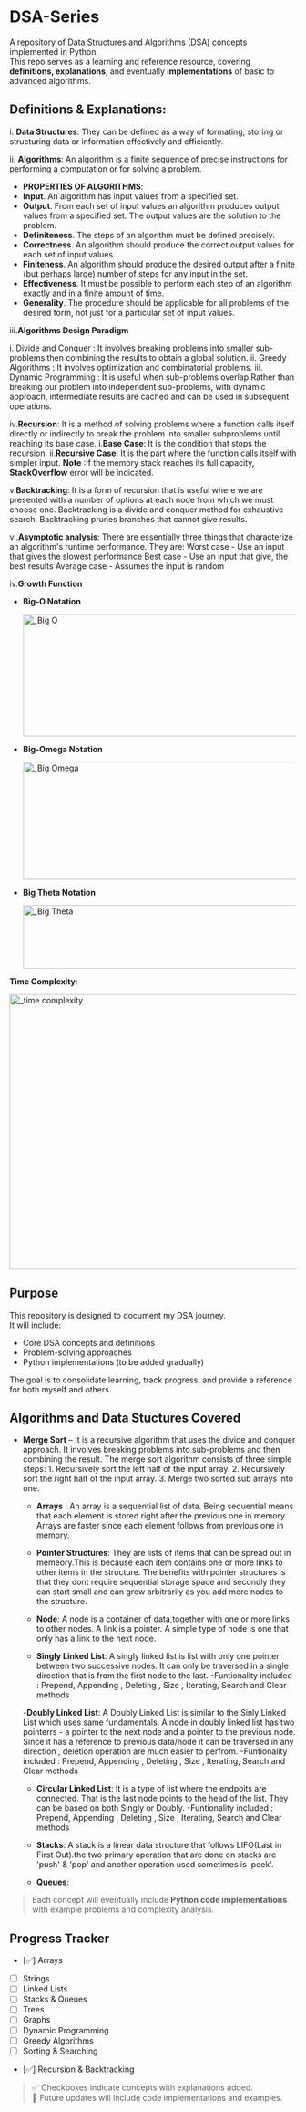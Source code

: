 # DSA-Series
A repository of Data Structures and Algorithms (DSA) concepts implemented in Python.  
This repo serves as a learning and reference resource, covering **definitions, explanations**, and eventually **implementations** of basic to advanced algorithms.

## **Definitions** & **Explanations**:

i. **Data Structures**: They can be defined as a way of formating, storing or structuring data or information effectively and efficiently.

ii. **Algorithms**: An algorithm is a finite sequence of precise instructions for performing a computation or for
solving a problem.
  - **PROPERTIES OF ALGORITHMS**:
  - **Input**. An algorithm has input values from a specified set.
  -  **Output**. From each set of input values an algorithm produces output values from a specified
     set. The output values are the solution to the problem.
  - **Definiteness**. The steps of an algorithm must be defined precisely.
  - **Correctness**. An algorithm should produce the correct output values for each set of input
    values.
  - **Finiteness**. An algorithm should produce the desired output after a finite (but perhaps
    large) number of steps for any input in the set.
  - **Effectiveness**. It must be possible to perform each step of an algorithm exactly and in a
    finite amount of time.
  - **Generality**. The procedure should be applicable for all problems of the desired form, not
    just for a particular set of input values.
    
iii.**Algorithms Design Paradigm**

  i. Divide and Conquer : It involves breaking problems into smaller sub-problems then combining the results to obtain a global solution.
  ii. Greedy Algorithms : It involves optimization and combinatorial problems.
  iii. Dynamic Programming : It is useful when sub-problems overlap.Rather than breaking our problem into independent sub-problems,
                             with dynamic approach, intermediate results are cached and can be used in subsequent operations. 

iv.**Recursion**: It is a method of solving problems where a function calls itself directly or indirectly to break the problem into smaller subproblems until reaching its base case.
                  i.**Base Case**: It is the condition that stops the recursion.
                  ii.**Recursive Case**: It is the part where the function calls itself with simpler input.
                  **Note** :If the memory stack reaches its full capacity, **StackOverflow** error will be indicated.

v.**Backtracking**: It is a form of recursion that is useful where we are presented with a number of options at each node from which we must choose one.
                    Backtracking is a divide and conquer method for exhaustive search. Backtracking prunes branches that cannot give results. 

vi.**Asymptotic analysis**: There are essentially three things that characterize an algorithm's runtime performance.
They are:
        Worst case - Use an input that gives the slowest performance
        Best case - Use an input that give, the best results
        Average case - Assumes the input is random
                    
iv.**Growth Function**
  - **Big-O Notation**

    <img width="936" height="214" alt="_Big O" src="https://github.com/user-attachments/assets/0e20753b-e89b-4e39-8ffa-088655cc3f14" />

    
  - **Big-Omega Notation**

    <img width="931" height="206" alt="_Big Omega" src="https://github.com/user-attachments/assets/78ad71e8-834c-486e-9b57-f436fa0a9659" />

    
  - **Big Theta Notation**

    <img width="742" height="111" alt="_Big Theta" src="https://github.com/user-attachments/assets/2b8499b1-55a7-4da4-bb44-d1ad54877aeb" />

**Time Complexity**:

<img width="1225" height="482" alt="_time complexity" src="https://github.com/user-attachments/assets/3c859e39-0827-43ed-a524-11d43e459d9c" />

## Purpose

This repository is designed to document my DSA journey.  
It will include:
- Core DSA concepts and definitions
- Problem-solving approaches
- Python implementations (to be added gradually)

The goal is to consolidate learning, track progress, and provide a reference for both myself and others.

## Algorithms and Data Stuctures Covered

- **Merge Sort** – It is a recursive algorithm that uses the divide and conquer approach. It involves breaking problems into sub-problems and then combining the result.
                    The merge sort algorithm consists of three simple steps:
                          1. Recursively sort the left half of the input array.
                          2. Recursively sort the right half of the input array.
                          3. Merge two sorted sub arrays into one.

  - **Arrays** : An array is a sequential list of data. Being sequential means that each element is stored right after the previous one in memory.
                 Arrays are faster since each element follows from previous one in memory.

  - **Pointer Structures**: They are lists of items that can be spread out in memeory.This is because each item contains one or more links to other items in the structure.
                            The benefits with pointer structures is that they dont require sequential storage space and secondly they can start small and can grow arbitrarily as you add more nodes to the structure.

  - **Node**: A node is a container of data,together with one or more links to other nodes. A link is a pointer. A simple type of node is one that only has a link to the next node.

  - **Singly Linked List**: A singly linked list is list with only one pointer between two successive nodes. It can only be traversed in a single direction that is from the first node to the last.
                            -Funtionality included : Prepend, Appending , Deleting , Size , Iterating, Search and Clear methods

  -**Doubly Linked List**: A Doubly Linked List is similar to the Sinly Linked List which uses same fundamentals. A node in doubly linked list has two pointerrs - a pointer to the next node and a pointer to the previous node.
                           Since it has a reference to previous data/node it can be traversed in any direction , deletion operation are much easier to perfrom.
                           -Funtionality included : Prepend, Appending , Deleting , Size , Iterating, Search and Clear methods

  - **Circular Linked List**: It is a type of list where the endpoits are connected. That is the last node points to the head of the list. They can be based on both Singly or Doubly.
                              -Funtionality included : Prepend, Appending , Deleting , Size , Iterating, Search and Clear methods

  - **Stacks**: A stack is a linear data structure that follows LIFO(Last in First Out).the two primary operation that are done on stacks are 'push' & 'pop' and another operation used sometimes is 'peek'.

  - **Queues**:   
      
  




> Each concept will eventually include **Python code implementations** with example problems and complexity analysis.

## Progress Tracker

- [✅] Arrays
- [ ] Strings 
- [ ] Linked Lists  
- [ ] Stacks & Queues  
- [ ] Trees  
- [ ] Graphs  
- [ ] Dynamic Programming  
- [ ] Greedy Algorithms  
- [ ] Sorting & Searching  
- [✅] Recursion & Backtracking

> ✅ Checkboxes indicate concepts with explanations added.  
> 📝 Future updates will include code implementations and examples.
